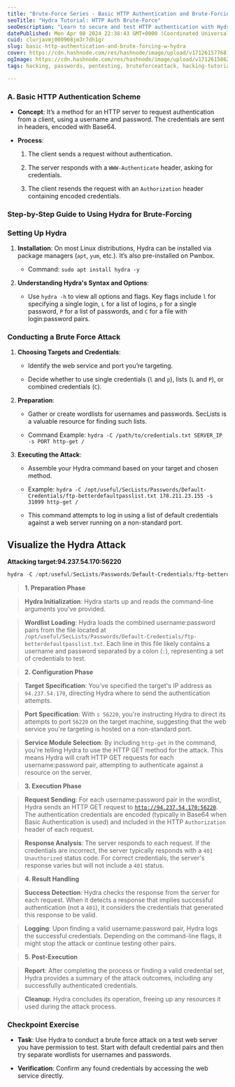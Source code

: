 ```yaml
---
title: "Brute-Force Series - Basic HTTP Authentication and Brute-Forcing /w Hydra - 01"
seoTitle: "Hydra Tutorial: HTTP Auth Brute-Force"
seoDescription: "Learn to secure and test HTTP authentication with Hydra's brute-forcing guide, covering setup, attack execution, and result analysis"
datePublished: Mon Apr 08 2024 22:38:43 GMT+0000 (Coordinated Universal Time)
cuid: clurjavmj000908jm3r7dh1gr
slug: basic-http-authentication-and-brute-forcing-w-hydra
cover: https://cdn.hashnode.com/res/hashnode/image/upload/v1712615776815/4b5021b4-78e1-432f-bd15-3c1447bcc8fe.png
ogImage: https://cdn.hashnode.com/res/hashnode/image/upload/v1712615862704/7de271db-552b-4220-b3c2-4f1d5c313f80.png
tags: hacking, passwords, pentesting, bruteforceattack, hacking-tutorial

---
```


### A. Basic HTTP Authentication Scheme

* **Concept**: It’s a method for an HTTP server to request authentication from a client, using a username and password. The credentials are sent in headers, encoded with Base64.
    
* **Process**:
    
    1. The client sends a request without authentication.
        
    2. The server responds with a `WWW-Authenticate` header, asking for credentials.
        
    3. The client resends the request with an `Authorization` header containing encoded credentials.
        

### **Step-by-Step Guide to Using Hydra for Brute-Forcing**

### Setting Up Hydra

1. **Installation**: On most Linux distributions, Hydra can be installed via package managers (`apt`, `yum`, etc.). It’s also pre-installed on Pwnbox.
    
    * Command: `sudo apt install hydra -y`
        
2. **Understanding Hydra's Syntax and Options**:
    
    * Use `hydra -h` to view all options and flags. Key flags include `l` for specifying a single login, `L` for a list of logins, `p` for a single password, `P` for a list of passwords, and `C` for a file with login:password pairs.
        

### Conducting a Brute Force Attack

1. **Choosing Targets and Credentials**:
    
    * Identify the web service and port you’re targeting.
        
    * Decide whether to use single credentials (`l` and `p`), lists (`L` and `P`), or combined credentials (`C`).
        
2. **Preparation**:
    
    * Gather or create wordlists for usernames and passwords. SecLists is a valuable resource for finding such lists.
        
    * Command Example: `hydra -C /path/to/credentials.txt SERVER_IP -s PORT http-get /`
        
3. **Executing the Attack**:
    
    * Assemble your Hydra command based on your target and chosen method.
        
    * Example: `hydra -C /opt/useful/SecLists/Passwords/Default-Credentials/ftp-betterdefaultpasslist.txt 178.211.23.155 -s 31099 http-get /`
        
    * This command attempts to log in using a list of default credentials against a web server running on a non-standard port.
        

## Visualize the Hydra Attack

**Attacking target:94.237.54.170:56220**

```powershell
hydra -C /opt/useful/SecLists/Passwords/Default-Credentials/ftp-betterdefaultpasslist.txt 94.237.54.170 -s 56220 http-get
```

> **1\. Preparation Phase**

> **Hydra Initialization**: Hydra starts up and reads the command-line arguments you've provided.

> **Wordlist Loading**: Hydra loads the combined username:password pairs from the file located at `/opt/useful/SecLists/Passwords/Default-Credentials/ftp-betterdefaultpasslist.txt`. Each line in this file likely contains a username and password separated by a colon (`:`), representing a set of credentials to test.

> **2\. Configuration Phase**

> **Target Specification**: You've specified the target's IP address as `94.237.54.170`, directing Hydra where to send the authentication attempts.

> **Port Specification**: With `s 56220`, you're instructing Hydra to direct its attempts to port `56220` on the target machine, suggesting that the web service you're targeting is hosted on a non-standard port.

> **Service Module Selection**: By including `http-get` in the command, you're telling Hydra to use the HTTP GET method for the attack. This means Hydra will craft HTTP GET requests for each username:password pair, attempting to authenticate against a resource on the server.

> **3\. Execution Phase**

> **Request Sending**: For each username:password pair in the wordlist, Hydra sends an HTTP GET request to [`http://94.237.54.170:56220`](http://94.237.54.170:56220). The authentication credentials are encoded (typically in Base64 when Basic Authentication is used) and included in the HTTP `Authorization` header of each request.

> **Response Analysis**: The server responds to each request. If the credentials are incorrect, the server typically responds with a `401 Unauthorized` status code. For correct credentials, the server's response varies but will not include a `401` status.

> **4\. Result Handling**

> **Success Detection**: Hydra checks the response from the server for each request. When it detects a response that implies successful authentication (not a `401`), it considers the credentials that generated this response to be valid.

> **Logging**: Upon finding a valid username:password pair, Hydra logs the successful credentials. Depending on the command-line flags, it might stop the attack or continue testing other pairs.

> **5\. Post-Execution**

> **Report**: After completing the process or finding a valid credential set, Hydra provides a summary of the attack outcomes, including any successfully authenticated credentials.

> **Cleanup**: Hydra concludes its operation, freeing up any resources it used during the attack process.

### **Checkpoint Exercise**

* **Task**: Use Hydra to conduct a brute force attack on a test web server you have permission to test. Start with default credential pairs and then try separate wordlists for usernames and passwords.
    
* **Verification**: Confirm any found credentials by accessing the web service directly.